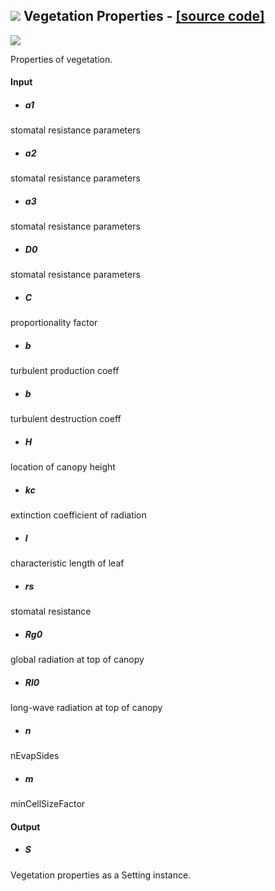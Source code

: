 ## ![](https://github.com/Eddy3D-Dev/Eddy3D/tree/dev/Documentation/Images/Icons/Vegetation_Properties.png) Vegetation Properties - [[source code]](https://github.com/Eddy3D-Dev/Eddy3D/tree/dev/Vegetation%20Properties.cs)

![](https://github.com/Eddy3D-Dev/Eddy3D/tree/dev/Documentation/Images/Components/Vegetation_Properties.png)

Properties of vegetation.

#### Input
* ##### a1 
stomatal resistance parameters
* ##### a2 
stomatal resistance parameters
* ##### a3 
stomatal resistance parameters
* ##### D0 
stomatal resistance parameters
* ##### C 
proportionality factor
* ##### b 
turbulent production coeff
* ##### b 
turbulent destruction coeff
* ##### H 
location of canopy height
* ##### kc 
extinction coefficient of radiation
* ##### l 
characteristic length of leaf
* ##### rs 
stomatal resistance
* ##### Rg0 
global radiation at top of canopy
* ##### Rl0 
long-wave radiation at top of canopy
* ##### n 
nEvapSides
* ##### m 
minCellSizeFactor

#### Output
* ##### S
Vegetation properties as a Setting instance.